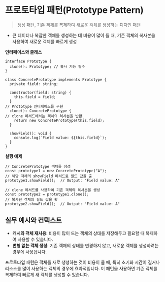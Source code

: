 # 프로토타입 패턴(Prototype Pattern)

> 생성 패턴, 기존 객체를 복제하여 새로운 객체를 생성하는 디자인 패턴

- 큰 데이터나 복잡한 객체를 생성하는 데 비용이 많이 들 때, 기존 객체의 복사본을 사용하여 새로운 객체를 빠르게 생성

**인터페이스와 클래스**

```tsx
interface Prototype {
  clone(): Prototype; // 복사 기능 필수
}

class ConcretePrototype implements Prototype {
  private field: string;

  constructor(field: string) {
    this.field = field;
  }
// Prototype 인터페이스를 구현
  clone(): ConcretePrototype {
// clone 메서드에서는 객체의 복사본을 반환
    return new ConcretePrototype(this.field);
  }

  showField(): void {
    console.log(`Field value: ${this.field}`);
  }
}
```

**실행 예제**

```tsx
// ConcretePrototype 객체를 생성
const prototype1 = new ConcretePrototype("A");
// 해당 객체의 showField 메서드로 필드 값을 출
prototype1.showField();  // Output: "Field value: A"

// clone 메서드를 사용하여 기존 객체의 복사본을 생성
const prototype2 = prototype1.clone();
// 복사된 객체의 필드 값을 확
prototype2.showField();  // Output: "Field value: A"
```

## **실무 예시와 컨텍스트**

- **캐시와 객체 재사용**: 비용이 많이 드는 객체의 상태를 저장해두고 필요할 때 복제하여 사용할 수 있습니다.
- **변형 없는 객체 생성**: 기존 객체의 상태를 변경하지 않고, 새로운 객체를 생성하려는 경우에 사용됩니다.

프로토타입 패턴은 객체를 새로 생성하는 것이 비용이 클 때, 특히 초기화 시간이 길거나 리소스를 많이 사용하는 객체의 경우에 효과적입니다. 이 패턴을 사용하면 기존 객체를 복제하여 빠르게 새 객체를 생성할 수 있습니다.